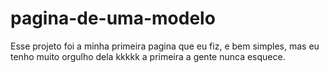 # pagina-de-uma-modelo
Esse projeto foi a minha primeira pagina que eu fiz, e bem simples, mas eu tenho muito orgulho dela kkkkk a primeira a gente nunca esquece. 

